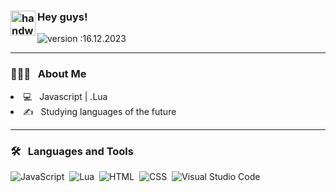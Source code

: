 ### <img alt="handwavegif" src="https://user-images.githubusercontent.com/39513876/112366216-8cfe7400-8cfe-11eb-8116-7d3dbae20e97.gif" width='40' align="left"/> Hey guys!
![version :16.12.2023](https://img.shields.io/badge/version-16.12.2023-informational) &nbsp;
<!-- ![profile count](https://komarev.com/ghpvc/?username=eduardoodev&color=red)&nbsp;
[![GitHub eduardoodev](https://img.shields.io/github/followers/eduardoodev?label=follow&style=social)](https://github.com/flavio21)&nbsp;
![build: passing](https://img.shields.io/badge/build-passing-success) -->

* * *


### 👨🏻‍💻 &nbsp; **About Me**
<li>
  💻 &nbsp; Javascript | .Lua
</li>
<li>
  ✍️ &nbsp; Studying languages ​​of the future
</li>

* * *


### 🛠 &nbsp; **Languages and Tools**

![JavaScript](https://img.shields.io/badge/-JavaScript-05122A?style=flat&logo=javascript)&nbsp;
![Lua](https://img.shields.io/badge/-Lua-05122A?style=flat&logo=lua)&nbsp;
![HTML](https://img.shields.io/badge/-HTML-05122A?style=flat&logo=HTML5)&nbsp;
![CSS](https://img.shields.io/badge/-CSS-05122A?style=flat&logo=CSS3&logoColor=1572B6)&nbsp;
![Visual Studio Code](https://img.shields.io/badge/-Visual%20Studio%20Code-05122A?style=flat&logo=visual-studio-code&logoColor=007ACC)&nbsp;
